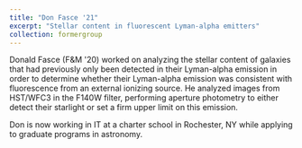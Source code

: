 ```yaml
---
title: "Don Fasce '21"
excerpt: "Stellar content in fluorescent Lyman-alpha emitters"
collection: formergroup
---
```


Donald Fasce (F&M '20) worked on analyzing the stellar content of galaxies that had previously only been detected in their Lyman-alpha emission in order to determine whether their Lyman-alpha emission was consistent with fluorescence from an external ionizing source. He analyzed images from HST/WFC3 in the F140W filter, performing aperture photometry to either detect their starlight or set a firm upper limit on this emission.

Don is now working in IT at a charter school in Rochester, NY while applying to graduate programs in astronomy.
